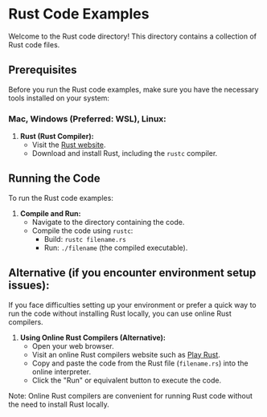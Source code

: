 # Rust Code Examples

Welcome to the Rust code directory! This directory contains a collection of Rust code files.

## Prerequisites

Before you run the Rust code examples, make sure you have the necessary tools installed on your system:

### **Mac, Windows (Preferred: WSL), Linux:**

1. **Rust (Rust Compiler):**
   - Visit the [Rust website](https://www.rust-lang.org/).
   - Download and install Rust, including the `rustc` compiler.

## Running the Code

To run the Rust code examples:

1. **Compile and Run:**
   - Navigate to the directory containing the code.
   - Compile the code using `rustc`:
     - Build: `rustc filename.rs`
     - Run: `./filename` (the compiled executable).

## Alternative (if you encounter environment setup issues):

If you face difficulties setting up your environment or prefer a quick way to run the code without installing Rust locally, you can use online Rust compilers.

1. **Using Online Rust Compilers (Alternative):**
   - Open your web browser.
   - Visit an online Rust compilers website such as [Play Rust](https://play.rust-lang.org/).
   - Copy and paste the code from the Rust file (`filename.rs`) into the online interpreter.
   - Click the "Run" or equivalent button to execute the code.

Note: Online Rust compilers are convenient for running Rust code without the need to install Rust locally.

